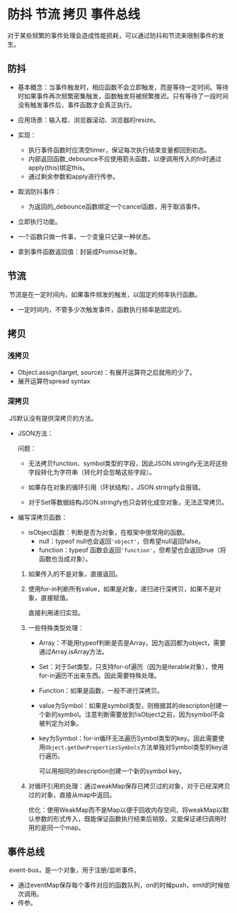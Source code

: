# 防抖 节流 拷贝 事件总线

​	对于某些频繁的事件处理会造成性能损耗，可以通过防抖和节流来限制事件的发生。

## 防抖

* 基本概念：当事件触发时，相应函数不会立即触发，而是等待一定时间。等待时如果事件再次频繁密集触发，函数触发将被频繁推迟。只有等待了一段时间没有触发事件后，事件函数才会真正执行。
* 应用场景：输入框、浏览器滚动、浏览器的resize。
* 实现：
  * 执行事件函数时应清空timer，保证每次执行结束变量都回到初态。
  * 内部返回函数_debounce不应使用箭头函数，以便调用传入的fn时通过apply(this)绑定this。
  * 通过剩余参数和apply进行传参。
* 取消防抖事件：
  * 为返回的_debounce函数绑定一个cancel函数，用于取消事件。

* 立即执行功能。
* 一个函数只做一件事，一个变量只记录一种状态。
* 拿到事件函数返回值：封装成Promise对象。

## 节流

​	节流是在一定时间内，如果事件频发的触发，以固定的频率执行函数。

* 一定时间内，不管多少次触发事件，函数执行频率是固定的。

## 拷贝

### 浅拷贝

* Object.assign(target, source)：有展开运算符之后就用的少了。
* 展开运算符spread syntax

### 深拷贝

​	JS默认没有提供深拷贝的方法。

* JSON方法：

  问题：

  * 无法拷贝function、symbol类型的字段，因此JSON.stringify无法将这些字段转化为字符串（转化时会忽略这些字段）。

  * 如果存在对象的循环引用（环状结构），JSON.stringify会报错。
  * 对于Set等数据结构JSON.stringfy也只会转化成空对象，无法正常拷贝。

* 编写深拷贝函数：

  * isObject函数：判断是否为对象，在框架中很常用的函数。
    * null：typeof null也会返回`'object'`，但希望null返回false。
    * function：typeof 函数会返回`'function'`，但希望也会返回true（将函数也当成对象）。

  1. 如果传入的不是对象，直接返回。

  2. 使用for-in判断所有value，如果是对象，递归进行深拷贝，如果不是对象，直接赋值。

     直接利用递归实现。

  3. 一些特殊类型处理：

     * Array：不能用typeof判断是否是Array，因为返回都为object，需要通过Array.isArray方法。

     * Set：对于Set类型，只支持for-of遍历（因为是iterable对象），使用for-in遍历不出来东西。因此需要特殊处理。

     * Function：如果是函数，一般不进行深拷贝。

     * value为Symbol：如果是symbol类型，则根据其的descripton创建一个新的symbol。注意判断需要放到!isObject之前，因为symbol不会被判定为对象。

     * key为Symbol：for-in循环无法遍历Symbol类型的key。因此需要使用`Object.getOwnPropertiesSymbols`方法单独对Symbol类型的key进行遍历。

       可以用相同的description创建一个新的symbol key。

  4. 对循环引用的处理：通过weakMap保存已拷贝过的对象，对于已经深拷贝过的对象，直接从map中返回。

     优化：使用WeakMap而不是Map以便于回收内存空间，将weakMap以默认参数的形式传入，既能保证函数执行结束后销毁，又能保证递归调用时用的是同一个map。

## 事件总线

​	event-bus，是一个对象，用于注册/监听事件。

* 通过eventMap保存每个事件对应的函数队列，on的时候push，emit的时候依次调用。
* 传参。

